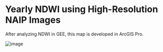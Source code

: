# Yearly NDWI using High-Resolution NAIP Images

After analyzing NDWI in GEE, this map is developed in ArcGIS Pro.

![image](https://github.com/user-attachments/assets/b861068a-0117-4c23-ab39-730f76729291)



